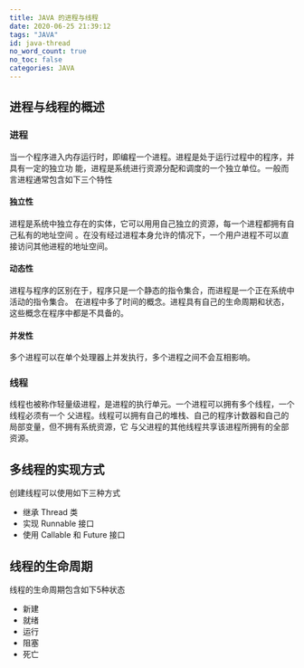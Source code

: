 ```yaml
---
title: JAVA 的进程与线程
date: 2020-06-25 21:39:12
tags: "JAVA"
id: java-thread
no_word_count: true
no_toc: false
categories: JAVA
---
```


## 进程与线程的概述

### 进程

当一个程序进入内存运行时，即编程一个进程。进程是处于运行过程中的程序，并具有一定的独立功
能，进程是系统进行资源分配和调度的一个独立单位。一般而言进程通常包含如下三个特性

#### 独立性

进程是系统中独立存在的实体，它可以用用自己独立的资源，每一个进程都拥有自己私有的地址空间
。在没有经过进程本身允许的情况下，一个用户进程不可以直接访问其他进程的地址空间。

#### 动态性

进程与程序的区别在于，程序只是一个静态的指令集合，而进程是一个正在系统中活动的指令集合。
在进程中多了时间的概念。进程具有自己的生命周期和状态，这些概念在程序中都是不具备的。

#### 并发性

多个进程可以在单个处理器上并发执行，多个进程之间不会互相影响。

### 线程

线程也被称作轻量级进程，是进程的执行单元。一个进程可以拥有多个线程，一个线程必须有一个
父进程。线程可以拥有自己的堆栈、自己的程序计数器和自己的局部变量，但不拥有系统资源，它
与父进程的其他线程共享该进程所拥有的全部资源。

## 多线程的实现方式

创建线程可以使用如下三种方式

- 继承 Thread 类
- 实现 Runnable 接口
- 使用 Callable 和 Future 接口

## 线程的生命周期

线程的生命周期包含如下5种状态

- 新建
- 就绪
- 运行
- 阻塞
- 死亡
